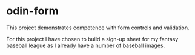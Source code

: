 # odin-form

This project demonstrates competence with form controls and validation.

For this project I have chosen to build a sign-up sheet for my fantasy baseball league as I already have a number of baseball images.